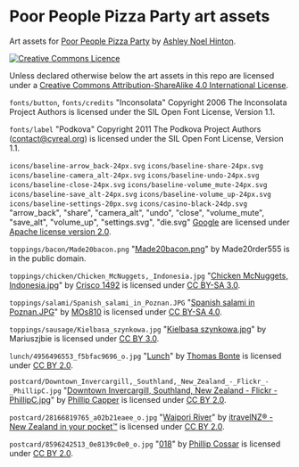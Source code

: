 # Poor People Pizza Party art assets

Art assets for 
[Poor People Pizza Party](https://github.com/anhinton/PoorPeoplePizzaParty)
by [Ashley Noel Hinton](https://canadia.co.nz/).

[![Creative Commons Licence](https://i.creativecommons.org/l/by-sa/4.0/88x31.png)](http://creativecommons.org/licenses/by-sa/4.0/)

Unless declared otherwise below the art assets in this repo
are licensed under a 
[Creative Commons Attribution-ShareAlike 4.0 International License](http://creativecommons.org/licenses/by-sa/4.0/).

`fonts/button`, `fonts/credits` "Inconsolata" Copyright 2006 The
Inconsolata Project Authors is licensed under the SIL Open Font
License, Version 1.1.

`fonts/label` "Podkova" Copyright 2011 The Podkova Project Authors
(contact@cyreal.org) is licensed under the SIL Open Font License,
Version 1.1.

`icons/baseline-arrow_back-24px.svg` `icons/baseline-share-24px.svg`
`icons/baseline-camera_alt-24px.svg` `icons/baseline-undo-24px.svg`
`icons/baseline-close-24px.svg` `icons/baseline-volume_mute-24px.svg`
`icons/baseline-save_alt-24px.svg` `icons/baseline-volume_up-24px.svg`
`icons/baseline-settings-20px.svg` `icons/casino-black-24dp.svg`
"arrow_back", "share", "camera_alt", "undo", "close", "volume_mute",
"save_alt", "volume_up", "settings.svg", "die.svg"
[Google](https://material.io/tools/icons/) are licensed under 
[Apache license version 2.0](https://www.apache.org/licenses/LICENSE-2.0.html). 

`toppings/bacon/Made20bacon.png`
"[Made20bacon.png](https://commons.wikimedia.org/wiki/File:Made20bacon.png)"
by Made20rder555 is in the public domain.

`toppings/chicken/Chicken_McNuggets,_Indonesia.jpg`
"[Chicken McNuggets, Indonesia.jpg](https://commons.wikimedia.org/wiki/File:Chicken_McNuggets,_Indonesia.jpg)"
by [Crisco 1492](https://commons.wikimedia.org/wiki/User:Crisco_1492) is
licensed under
[CC BY-SA 3.0](https://creativecommons.org/licenses/by-sa/3.0/deed.en).

`toppings/salami/Spanish_salami_in_Poznan.JPG`
"[Spanish salami in Poznan.JPG](https://commons.wikimedia.org/wiki/File:Spanish_salami_in_Poznan.JPG)"
by [MOs810](https://commons.wikimedia.org/wiki/User:MOs810) is licensed under
[CC BY-SA 4.0](https://creativecommons.org/licenses/by-sa/4.0/deed.en).

`toppings/sausage/Kielbasa_szynkowa.jpg`
"[Kielbasa szynkowa.jpg](https://commons.wikimedia.org/wiki/File:Kielbasa_szynkowa.jpg)"
by Mariuszjbie is licensed under
[CC BY 3.0](https://creativecommons.org/licenses/by/3.0/deed.en).

`lunch/4956496553_f5bfac9696_o.jpg`
"[Lunch](https://www.flickr.com/photos/thomasbonte/4956496553/in/photostream/)"
by [Thomas Bonte](https://www.flickr.com/photos/thomasbonte/) is licensed under
[CC BY 2.0](https://creativecommons.org/licenses/by/2.0/).

`postcard/Downtown_Invercargill,_Southland,_New_Zealand_-_Flickr_-_PhillipC.jpg`
"[Downtown Invercargill, Southland, New Zealand - Flickr - PhillipC.jpg](https://commons.wikimedia.org/wiki/File:Downtown_Invercargill,_Southland,_New_Zealand_-_Flickr_-_PhillipC.jpg)"
by [Phillip Capper](https://www.flickr.com/people/42033648@N00) is licensed
under [CC BY 2.0](https://creativecommons.org/licenses/by/2.0/deed.en).

`postcard/28166819765_a02b21eaee_o.jpg`
"[Waipori River](https://www.flickr.com/photos/itravelnz/28166819765/)"
by [itravelNZ® - New Zealand in your pocket™](https://www.flickr.com/photos/itravelnz/)
is licensed under [CC BY 2.0](https://creativecommons.org/licenses/by/2.0/).

`postcard/8596242513_0e8139c0e0_o.jpg`
"[018](https://www.flickr.com/photos/93842075@N04/8596242513/)" 
by [Phillip Cossar](https://www.flickr.com/photos/93842075@N04/)
is licensed under [CC BY 2.0](https://creativecommons.org/licenses/by/2.0/).
